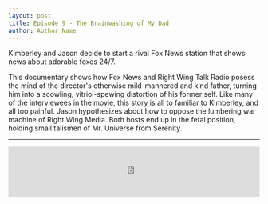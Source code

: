 ```yaml
---
layout: post
title: Episode 9 - The Brainwashing of My Dad
author: Author Name
---
```


Kimberley and Jason decide to start a rival Fox News station that shows news about adorable foxes 24/7. 

This documentary shows how Fox News and Right Wing Talk Radio posess the mind of the director's otherwise mild-mannered and kind father, turning him into a scowling, vitriol-spewing distortion of his former self. Like many of the interviewees in the movie, this story is all to familiar to Kimberley, and all too painful. Jason hypothesizes about how to oppose the lumbering war machine of Right Wing Media. Both hosts end up in the fetal position, holding small talismen of Mr. Universe from Serenity. 

----- 

<iframe src="https://www.podbean.com/media/player/e7exm-6ca493?from=yiiadmin&skin=1&btn-skin=103&share=1&fonts=Helvetica&auto=0&download=0&rtl=0" scrolling="no" data-name="pb-iframe-player" frameborder="0" width="100%" height="100"></iframe>
